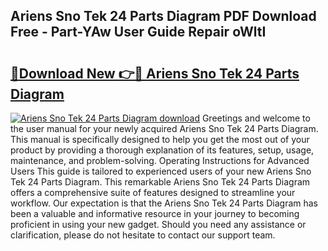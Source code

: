 ## Ariens Sno Tek 24 Parts Diagram PDF Download Free - Part-YAw User Guide Repair oWltI

# <h2><a href="http://dflwta5.blite.top/?on=Ariens+Sno+Tek+24+Parts+Diagram">🔗Download New 👉🔴 Ariens Sno Tek 24 Parts Diagram</a></h2>

[![Ariens Sno Tek 24 Parts Diagram download](https://i.imgur.com/lujVjoI.png)](http://dflwta5.blite.top/?on=Ariens+Sno+Tek+24+Parts+Diagram)
Greetings and welcome to the user manual for your newly acquired Ariens Sno Tek 24 Parts Diagram. This manual is specifically designed to help you get the most out of your product by providing a thorough explanation of its features, setup, usage, maintenance, and problem-solving. Operating Instructions for Advanced Users This guide is tailored to experienced users of your new Ariens Sno Tek 24 Parts Diagram. This remarkable Ariens Sno Tek 24 Parts Diagram offers a comprehensive suite of features designed to streamline your workflow. Our expectation is that the Ariens Sno Tek 24 Parts Diagram has been a valuable and informative resource in your journey to becoming proficient in using your new gadget. Should you need any assistance or clarification, please do not hesitate to contact our support team.
